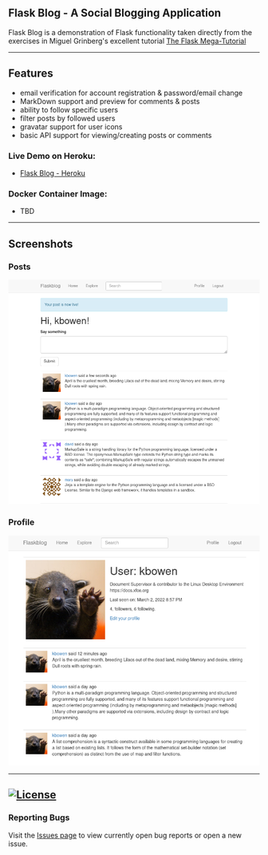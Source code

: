 ## Flask Blog - A Social Blogging Application

Flask Blog is a demonstration of Flask functionality taken directly from the
exercises in Miguel Grinberg's excellent tutorial [The Flask Mega-Tutorial](https://blog.miguelgrinberg.com/post/the-flask-mega-tutorial-part-i-hello-world) 



---
## Features
 - email verification for account registration & password/email change
 - MarkDown support and preview for comments & posts
 - ability to follow specific users
 - filter posts by followed users
 - gravatar support for user icons
 - basic API support for viewing/creating posts or comments

### Live Demo on Heroku: 
 - [Flask Blog - Heroku](https://flaskblog-2022.herokuapp.com/)

### Docker Container Image:

 - TBD
---
## Screenshots

### Posts
![Posts](https://github.com/kevinbowen777/flaskblog/blob/master/images/flaskblog_posts.png)

### Profile
![Profile](https://github.com/kevinbowen777/flaskblog/blob/master/images/flaskblog_profile.png)




---
[![License](https://img.shields.io/badge/license-MIT-green)](https://github.com/kevinbowen777/flaskblog/blob/master/LICENSE)
---
### Reporting Bugs                                                              
                                                                                 
   Visit the [Issues page](https://github.com/kevinbowen777/flaskblog/issues)
      to view currently open bug reports or open a new issue.
